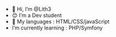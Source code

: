 - 👋 Hi, I’m @Lith3
- 😊 I’m a Dev student
- 🌱 My languages : HTML/CSS/javaScript
- I’m currently learning : PHP/Symfony


<!---
Lith3/Lith3 is a ✨ special ✨ repository because its `README.md` (this file) appears on your GitHub profile.
You can click the Preview link to take a look at your changes.
--->
